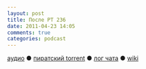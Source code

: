 ```yaml
---
layout: post
title: После РТ 236
date: 2011-04-23 14:05
comments: true
categories: podcast
---
```

[аудио](http://cdn.radio-t.com/rt236post.mp3) ● [пиратский torrent](http://pirates.radio-t.com/torrents/rt236post.mp3.torrent) ● [лог чата](http://chat.radio-t.com/logs/radio-t-236.html) ● [wiki](http://wiki.radio-t.com/%D0%9F%D0%BE%D1%81%D0%BB%D0%B5_%D0%A0%D0%A2_236)<audio src="http://cdn.radio-t.com/rt236post.mp3" preload="none">

